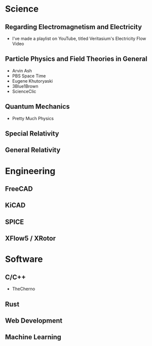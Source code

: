 # Science
## Regarding Electromagnetism and Electricity
- I've made a playlist on YouTube, titled Veritasium's Electricity Flow Video
## Particle Physics and Field Theories in General
- Arvin Ash
- PBS Space Time
- Eugene Khutoryaski
- 3Blue1Brown
- ScienceClic

## Quantum Mechanics
- Pretty Much Physics
## Special Relativity
## General Relativity

# Engineering
## FreeCAD

## KiCAD

## SPICE

## XFlow5 / XRotor

# Software
## C/C++
- TheCherno
## Rust

## Web Development

## Machine Learning

## 